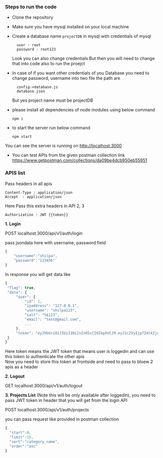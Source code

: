 ### Steps to run the code

- Clone the repository
- Make sure you have mysql installed on your local machine 
- Create a database name `projectDB` in mysql with credentials of mysql
  
        user - root
        password - root123
    
  Look you can also change credentials But then you will need to change that into code also to run the proejct
- In case of if you want other credentials of you Database you need to change password, username into two file the path are
 
        config->database.js
        database.json

   But yes project name must be projectDB

- please install all dependencies of node modules using below command
   
     `npm i`

- to start the server run below command
 
     `npm start`

You can see the server is running on [http://localhost:3000](http://localhost:3000)
-  You can test APIs from the given postman collection link
   https://www.getpostman.com/collections/da09be4dcb950eb55951

### APIS list

Pass headers in all apis 
```
Content-Type : application/json
Accept  : application/json    
```

Here Pass this extra headers in API 2, 3
   
```
Authorization : JWT {{token}}    
```   

**1. Login**

   POST localhost:3000/api/v1/auth/login 
   
   pass jsondata here with username, password field  
   ```javascript
   {   
       "username":"shilpa",
       "password":"123456"   
   }   
   ```   
  
   In response you will get data like 
      
   ```javascript
   {
    "flag": true,
    "data": {
        "user": {
            "id": 1,
            "ipaddress": "127.0.0.1",
            "username": "shilpa123",
            "salt": "%$123",
            "email": "test@gmail.com",
            ...
        },
        "token": "eyJhbGciOiJIUzI1NiIsInR5cCI6IkpXVCJ9.eyJ1c2VyIjp7ImlkIjoxLCJpcGFkZHJlc3MiOiIxMjcuMC4wLjEiLCJ1c2VybmFtZSI6InNoaWxwYTEyMyIsInNhbHQiOiIlJDEyMyIsImVtYWlsIjoidGVzdEBnbWFpbC5jb20iLCJmaXJzdF9uYW1lIjoiU2hpbHBhIiwibGFzdF9uYW1lIjoiUGF0ZWwiLCJjaXR5Ijoic3VyYXQiLCJzdGF0ZSI6Imd1amFyYXQiLCJ6aXBfY29kZSI6IjM5NTAwMyIsImNvdW50cnkiOjUwMCwiY3JlYXRlZEF0IjoiMjAxOS0wNC0wOVQyMTo0MDozOC4wMDBaIiwidXBkYXRlZEF0IjoiMjAxOS0wNC0wOVQyMTo0MDozOC4wMDBaIn0sImlhdCI6MTU1NDg2ODkxNiwiZXhwIjoxNTU1MzAwOTE2LCJhdWQiOiJsb2NhbGhvc3QiLCJpc3MiOiJsb2NhbGhvc3QifQ.9yV5CrZnJ8naxQWaxXRuHOWZVPES72kPE9pLm5M_XFY"
    }
  }
   ``` 

  Here token means the JWT token that means user is loggedin and can use this token to authenticate the other apis    
  Now you need to store this token at frontside and need to pass to bloew 2 apis as a header
     
  
**2. Logout**
  
   GET localhost:3000/api/v1/auth/logout
   
**3. Projects List**  (Note this will be only available after loggedin), you need to pass JWT token in header that you will get from the login API

   POST localhost:3000/api/v1/auth/projects
    
   you can pass request like provided in postman collection
   
   ```javascript
   {
     "start":0,
     "limit":15,
     "sort":"category_name",
     "order":"asc"
   }
   ```
